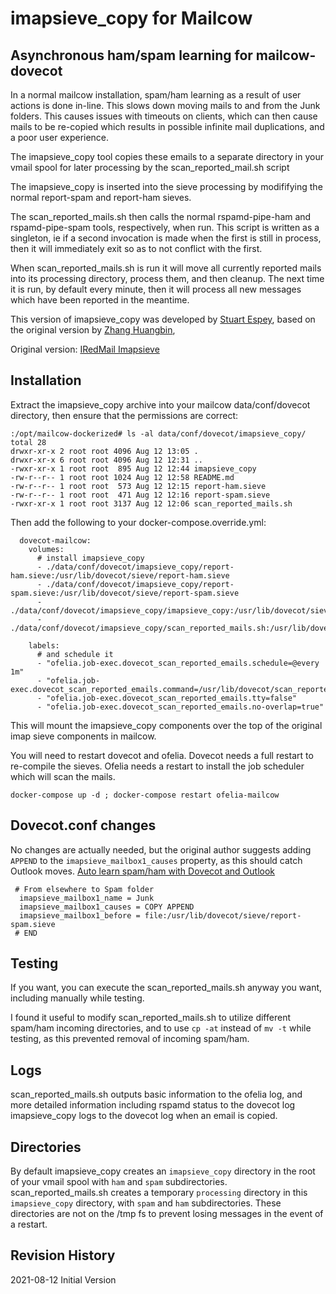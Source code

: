 # imapsieve_copy for Mailcow


## Asynchronous ham/spam learning for mailcow-dovecot

In a normal mailcow installation, spam/ham learning as a result of user actions 
is done in-line. This slows down moving mails to and from the Junk folders. This 
causes issues with timeouts on clients, which can then cause mails to be 
re-copied which results in possible infinite mail duplications, and a poor user 
experience.

The imapsieve_copy tool copies these emails to a separate directory in your 
vmail spool for later processing by the scan_reported_mail.sh script

The imapsieve_copy is inserted into the sieve processing by modififying the 
normal report-spam and report-ham sieves. 

The scan_reported_mails.sh then calls the normal rspamd-pipe-ham and 
rspamd-pipe-spam tools, respectively, when run. This script is written as a 
singleton, ie if a second invocation is made when the first is still in process, 
then it will immediately exit so as to not conflict with the first.

When scan_reported_mails.sh is run it will move all currently reported mails 
into its processing directory, process them, and then cleanup. The next time it 
is run, by default every minute, then it will process all new messages which 
have been reported in the meantime.

This version of imapsieve_copy was developed by [Stuart Espey](mailto:stux+imapsieve_copy%20at%20mactrix.com), 
based on the original version by [Zhang Huangbin](zhb%20at%20iredmail.org),

Original version: [IRedMail Imapsieve](https://docs.iredmail.org/dovecot.imapsieve.html)


## Installation

Extract the imapsieve_copy archive into your mailcow data/conf/dovecot 
directory, then ensure that the permissions are correct:

```
:/opt/mailcow-dockerized# ls -al data/conf/dovecot/imapsieve_copy/
total 28
drwxr-xr-x 2 root root 4096 Aug 12 13:05 .
drwxr-xr-x 6 root root 4096 Aug 12 12:31 ..
-rwxr-xr-x 1 root root  895 Aug 12 12:44 imapsieve_copy
-rw-r--r-- 1 root root 1024 Aug 12 12:58 README.md
-rw-r--r-- 1 root root  573 Aug 12 12:15 report-ham.sieve
-rw-r--r-- 1 root root  471 Aug 12 12:16 report-spam.sieve
-rwxr-xr-x 1 root root 3137 Aug 12 12:06 scan_reported_mails.sh
```

Then add the following to your docker-compose.override.yml:


```
  dovecot-mailcow:
    volumes:
      # install imapsieve_copy
      - ./data/conf/dovecot/imapsieve_copy/report-ham.sieve:/usr/lib/dovecot/sieve/report-ham.sieve
      - ./data/conf/dovecot/imapsieve_copy/report-spam.sieve:/usr/lib/dovecot/sieve/report-spam.sieve
      - ./data/conf/dovecot/imapsieve_copy/imapsieve_copy:/usr/lib/dovecot/sieve/imapsieve_copy
      - ./data/conf/dovecot/imapsieve_copy/scan_reported_mails.sh:/usr/lib/dovecot/scan_reported_mails.sh

    labels:
      # and schedule it
      - "ofelia.job-exec.dovecot_scan_reported_emails.schedule=@every 1m"
      - "ofelia.job-exec.dovecot_scan_reported_emails.command=/usr/lib/dovecot/scan_reported_mails.sh"
      - "ofelia.job-exec.dovecot_scan_reported_emails.tty=false"
      - "ofelia.job-exec.dovecot_scan_reported_emails.no-overlap=true"

```

This will mount the imapsieve_copy components over the top of the original imap 
sieve components in mailcow. 

You will need to restart dovecot and ofelia. Dovecot needs a full restart to 
re-compile the sieves. Ofelia needs a restart to install the job scheduler which 
will scan the mails.

```
docker-compose up -d ; docker-compose restart ofelia-mailcow
```

## Dovecot.conf changes

No changes are actually needed, but the original author suggests adding `APPEND` 
to the `imapsieve_mailbox1_causes` property, as this should catch Outlook moves. 
[Auto learn spam/ham with Dovecot and Outlook](https://forum.iredmail.org/topic15464-auto-learn-spamham-with-dovecot-and-outlook-20132016.html)

```
 # From elsewhere to Spam folder
  imapsieve_mailbox1_name = Junk
  imapsieve_mailbox1_causes = COPY APPEND
  imapsieve_mailbox1_before = file:/usr/lib/dovecot/sieve/report-spam.sieve
 # END
```

## Testing

If you want, you can execute the scan_reported_mails.sh anyway you want, 
including manually while testing.

I found it useful to modify scan_reported_mails.sh to utilize different spam/ham 
incoming directories, and to use `cp -at` instead of `mv -t` while testing, as 
this prevented removal of incoming spam/ham.

## Logs

scan_reported_mails.sh outputs basic information to the ofelia log, and more 
detailed information including rspamd status to the dovecot log imapsieve_copy 
logs to the dovecot log when an email is copied.

## Directories

By default imapsieve_copy creates an `imapsieve_copy` directory in the root of 
your vmail spool with `ham` and `spam` subdirectories. scan_reported_mails.sh
creates a temporary `processing` directory in this `imapsieve_copy` directory, 
with `spam` and `ham` subdirectories. These directories are not on the /tmp fs
to prevent losing messages in the event of a restart.

## Revision History
2021-08-12 Initial Version

